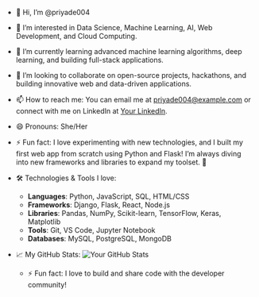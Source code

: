 - 👋 Hi, I’m @priyade004
- 👀 I’m interested in Data Science, Machine Learning, AI, Web Development, and Cloud Computing.
- 🌱 I’m currently learning advanced machine learning algorithms, deep learning, and building full-stack applications.
- 💞️ I’m looking to collaborate on open-source projects, hackathons, and building innovative web and data-driven applications.
- 📫 How to reach me: You can email me at priyade004@example.com or connect with me on LinkedIn at [Your LinkedIn](https://linkedin.com/in/priyade004).
- 😄 Pronouns: She/Her
- ⚡ Fun fact: I love experimenting with new technologies, and I built my first web app from scratch using Python and Flask! I’m always diving into new frameworks and libraries to expand my toolset. 🚀
- 🛠️ Technologies & Tools I love:
  - **Languages**: Python, JavaScript, SQL, HTML/CSS
  - **Frameworks**: Django, Flask, React, Node.js
  - **Libraries**: Pandas, NumPy, Scikit-learn, TensorFlow, Keras, Matplotlib
  - **Tools**: Git, VS Code, Jupyter Notebook
  - **Databases**: MySQL, PostgreSQL, MongoDB
- 📈 My GitHub Stats:
  ![Your GitHub Stats](https://github-readme-stats.vercel.app/api?username=priyade004&show_icons=true&count_private=true&theme=radical)
  
  - ⚡ Fun fact: I love to build and share code with the developer community!
